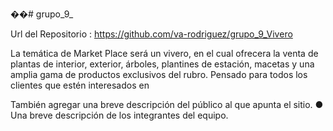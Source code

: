 ��# grupo_9_

Url del Repositorio : https://github.com/va-rodriguez/grupo_9_Vivero


La temática de Market Place será un vivero, en el cual ofrecera la venta de plantas de interior, exterior, árboles, plantines de estación, macetas y una amplia gama de productos exclusivos del rubro.
Pensado para todos los clientes que estén interesados en  

También agregar una breve descripción del público al que apunta el sitio.
● Una breve descripción de los integrantes del equipo.

